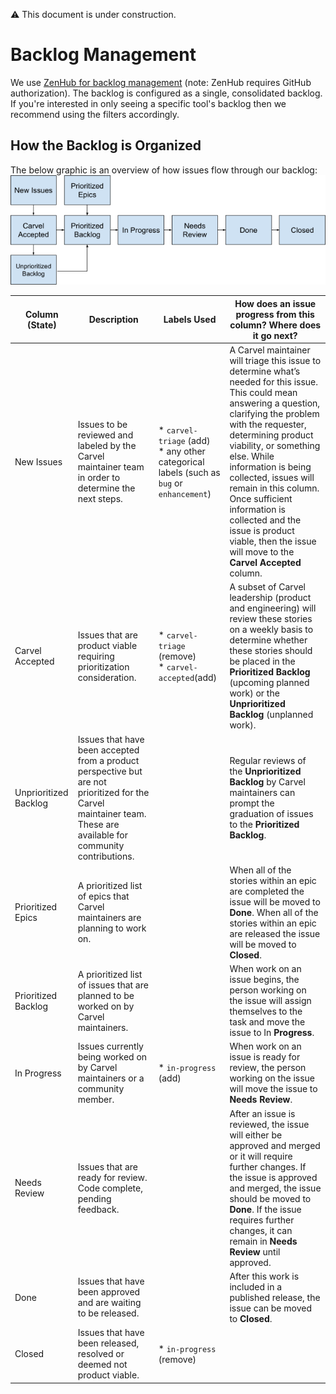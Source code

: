 :warning: This document is under construction.

# Backlog Management
We use [ZenHub for backlog
management](https://app.zenhub.com/workspaces/carvel-backlog-6013063a24147d0011410709) 
(note: ZenHub requires GitHub authorization). The backlog is configured as a
single, consolidated backlog. If you're interested in only seeing a specific tool's
backlog then we recommend using the filters accordingly.

## How the Backlog is Organized
The below graphic is an overview of how issues flow through our backlog:
![Backlog Workflow](images/backlog-workflow.png)

| Column (State) | Description | Labels Used | How does an issue progress from this column? Where does it go next? |
| --- | --- | --- | --- |
| New Issues | Issues to be reviewed and labeled by the Carvel maintainer team in order to determine the next steps. | * `carvel-triage` (add)<br />* any other categorical labels (such as `bug` or `enhancement`) | A Carvel maintainer will triage this issue to determine what’s needed for this issue. This could mean answering a question, clarifying the problem with the requester, determining product viability, or something else. While information is being collected, issues will remain in this column. Once sufficient information is collected and the issue is product viable, then the issue will move to the **Carvel Accepted** column. |
| Carvel Accepted | Issues that are product viable requiring prioritization consideration. | * `carvel-triage` (remove)<br />* `carvel-accepted`(add) | A subset of Carvel leadership (product and engineering) will review these stories on a weekly basis to determine whether these stories should be placed in the **Prioritized Backlog** (upcoming planned work) or the **Unprioritized Backlog** (unplanned work). |
| Unprioritized Backlog | Issues that have been accepted from a product perspective but are not prioritized for the Carvel maintainer team. These are available for community contributions. | | Regular reviews of the **Unprioritized Backlog** by Carvel maintainers can prompt the graduation of issues to the **Prioritized Backlog**. |
| Prioritized Epics | A prioritized list of epics that Carvel maintainers are planning to work on. | | When all of the stories within an epic are completed the issue will be moved to **Done**. When all of the stories within an epic are released the issue will be moved to **Closed**. |
| Prioritized Backlog | A prioritized list of issues that are planned to be worked on by Carvel maintainers. | | When work on an issue begins, the person working on the issue will assign themselves to the task and move the issue to In **Progress**. |
| In Progress | Issues currently being worked on by Carvel maintainers or a community member. | * `in-progress` (add) | When work on an issue is ready for review, the person working on the issue will move the issue to **Needs Review**. |
| Needs Review | Issues that are ready for review. Code complete, pending feedback. | | After an issue is reviewed, the issue will either be approved and merged or it will require further changes. If the issue is approved and merged, the issue should be moved to **Done**. If the issue requires further changes, it can remain in **Needs Review** until approved. |
| Done | Issues that have been approved and are waiting to be released. | | After this work is included in a published release, the issue can be moved to **Closed**.
| Closed | Issues that have been released, resolved or deemed not product viable. | * `in-progress` (remove) | |

